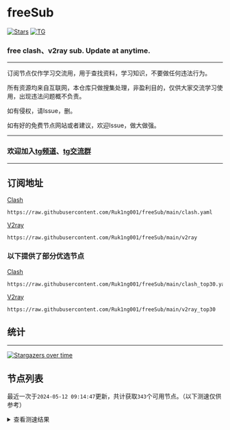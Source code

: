 # freeSub
[![Stars](https://img.shields.io/github/stars/Ruk1ng001/freeSub)](https://github.com/Ruk1ng001/freeSub/stargazers)
[![TG](https://img.shields.io/badge/Telegram-gray?logo=Telegram)](https://t.me/Ruk1ng001)
### free clash、v2ray sub. Update at anytime.

---

订阅节点仅作学习交流用，用于查找资料，学习知识，不要做任何违法行为。

所有资源均来自互联网，本仓库只做搜集处理，非盈利目的，仅供大家交流学习使用，出现违法问题概不负责。

如有侵权，请Issue，删。

如有好的免费节点网站或者建议，欢迎Issue，做大做强。

---

### 欢迎加入[tg频道](https://t.me/Ruk1ng001)、[tg交流群](https://t.me/+-e-b04EE5Cw2NmU1)

---

## 订阅地址
[Clash](https://raw.githubusercontent.com/Ruk1ng001/freeSub/main/clash.yaml)
```
https://raw.githubusercontent.com/Ruk1ng001/freeSub/main/clash.yaml
```
[V2ray](https://raw.githubusercontent.com/Ruk1ng001/freeSub/main/v2ray)
```
https://raw.githubusercontent.com/Ruk1ng001/freeSub/main/v2ray
```
### 以下提供了部分优选节点

[Clash](https://raw.githubusercontent.com/Ruk1ng001/freeSub/main/clash_top30.yaml)
```
https://raw.githubusercontent.com/Ruk1ng001/freeSub/main/clash_top30.yaml
```
[V2ray](https://raw.githubusercontent.com/Ruk1ng001/freeSub/main/v2ray_top30)
```
https://raw.githubusercontent.com/Ruk1ng001/freeSub/main/v2ray_top30
```

## 统计

---

[![Stargazers over time](https://starchart.cc/Ruk1ng001/freeSub.svg)](https://starchart.cc/Ruk1ng001/freeSub)

## 节点列表

最近一次于`2024-05-12 09:14:47`更新，共计获取`343`个可用节点。（以下测速仅供参考）

<details> <summary>查看测速结果</summary>

| 序号 | 节点 | 带宽 | 延迟 |
|:--:|:--:|:--:|:--:|
 | 1 | github.com/Ruk1ng001_2219471856 | 2.15MB/s | 304.00ms |
 | 2 | github.com/Ruk1ng001_1849366068 | 1.63MB/s | 437.00ms |
 | 3 | github.com/Ruk1ng001_1841188907 | 1.53MB/s | 454.00ms |
 | 4 | github.com/Ruk1ng001_2021478874 | 1.41MB/s | 415.00ms |
 | 5 | github.com/Ruk1ng001_1537578765 | 1.29MB/s | 445.00ms |
 | 6 | github.com/Ruk1ng001_1591658842 | 1.28MB/s | 379.00ms |
 | 7 | github.com/Ruk1ng001_1708283347 | 1.24MB/s | 531.00ms |
 | 8 | github.com/Ruk1ng001_2809232730 | 1.19MB/s | 526.00ms |
 | 9 | github.com/Ruk1ng001_3540856638 | 1.16MB/s | 708.00ms |
 | 10 | github.com/Ruk1ng001_3827769526 | 1.14MB/s | 616.00ms |
 | 11 | github.com/Ruk1ng001_3412803857 | 1.13MB/s | 438.00ms |
 | 12 | github.com/Ruk1ng001_4224814787 | 1.06MB/s | 455.00ms |
 | 13 | github.com/Ruk1ng001_1278174278 | 1.05MB/s | 775.00ms |
 | 14 | github.com/Ruk1ng001_436660577 | 1.04MB/s | 501.00ms |
 | 15 | github.com/Ruk1ng001_3718927122 | 1.02MB/s | 557.00ms |
 | 16 | github.com/Ruk1ng001_839126155 | 984.27KB/s | 416.00ms |
 | 17 | github.com/Ruk1ng001_2850681718 | 976.56KB/s | 541.00ms |
 | 18 | github.com/Ruk1ng001_149570347 | 971.69KB/s | 570.00ms |
 | 19 | github.com/Ruk1ng001_1238702783 | 927.97KB/s | 806.00ms |
 | 20 | github.com/Ruk1ng001_3392725797 | 874.33KB/s | 647.00ms |
 | 21 | github.com/Ruk1ng001_777700868 | 873.65KB/s | 576.00ms |
 | 22 | github.com/Ruk1ng001_4179390442 | 761.24KB/s | 691.00ms |
 | 23 | github.com/Ruk1ng001_1233879076 | 758.45KB/s | 709.00ms |
 | 24 | github.com/Ruk1ng001_796916901 | 751.44KB/s | 720.00ms |
 | 25 | github.com/Ruk1ng001_1938509145 | 748.64KB/s | 653.00ms |
 | 26 | github.com/Ruk1ng001_1490566360 | 746.87KB/s | 745.00ms |
 | 27 | github.com/Ruk1ng001_2686558329 | 746.31KB/s | 837.00ms |
 | 28 | github.com/Ruk1ng001_34491053 | 736.35KB/s | 741.00ms |
 | 29 | github.com/Ruk1ng001_402196054 | 730.38KB/s | 623.00ms |
 | 30 | github.com/Ruk1ng001_830123966 | 719.70KB/s | 780.00ms |
 | 31 | github.com/Ruk1ng001_805306763 | 716.40KB/s | 361.00ms |
 | 32 | github.com/Ruk1ng001_3269662008 | 711.36KB/s | 766.00ms |
 | 33 | github.com/Ruk1ng001_2967516307 | 709.21KB/s | 491.00ms |
 | 34 | github.com/Ruk1ng001_762803762 | 680.52KB/s | 452.00ms |
 | 35 | github.com/Ruk1ng001_1125465398 | 678.91KB/s | 514.00ms |
 | 36 | github.com/Ruk1ng001_549349443 | 672.04KB/s | 940.00ms |
 | 37 | github.com/Ruk1ng001_236879713 | 659.57KB/s | 812.00ms |
 | 38 | github.com/Ruk1ng001_4041777292 | 655.45KB/s | 840.00ms |
 | 39 | github.com/Ruk1ng001_4292422048 | 653.11KB/s | 831.00ms |
 | 40 | github.com/Ruk1ng001_3235715830 | 644.22KB/s | 870.00ms |
 | 41 | github.com/Ruk1ng001_24015290 | 642.62KB/s | 798.00ms |
 | 42 | github.com/Ruk1ng001_2137823611 | 641.83KB/s | 863.00ms |
 | 43 | github.com/Ruk1ng001_786243559 | 640.31KB/s | 847.00ms |
 | 44 | github.com/Ruk1ng001_2004102139 | 639.89KB/s | 451.00ms |
 | 45 | github.com/Ruk1ng001_672420405 | 638.67KB/s | 593.00ms |
 | 46 | github.com/Ruk1ng001_4049589746 | 636.90KB/s | 847.00ms |
 | 47 | github.com/Ruk1ng001_1976735686 | 636.09KB/s | 837.00ms |
 | 48 | github.com/Ruk1ng001_3402559863 | 627.05KB/s | 724.00ms |
 | 49 | github.com/Ruk1ng001_2690750277 | 623.07KB/s | 837.00ms |
 | 50 | github.com/Ruk1ng001_3577184289 | 620.12KB/s | 903.00ms |
 | 51 | github.com/Ruk1ng001_628343702 | 619.26KB/s | 798.00ms |
 | 52 | github.com/Ruk1ng001_4225185103 | 618.76KB/s | 920.00ms |
 | 53 | github.com/Ruk1ng001_3934250345 | 610.30KB/s | 626.00ms |
 | 54 | github.com/Ruk1ng001_986862858 | 603.69KB/s | 515.00ms |
 | 55 | github.com/Ruk1ng001_3100793083 | 600.01KB/s | 1123.00ms |
 | 56 | github.com/Ruk1ng001_2223018783 | 595.73KB/s | 572.00ms |
 | 57 | github.com/Ruk1ng001_4063309201 | 592.04KB/s | 1418.00ms |
 | 58 | github.com/Ruk1ng001_3322493148 | 582.71KB/s | 666.00ms |
 | 59 | github.com/Ruk1ng001_3248145375 | 581.68KB/s | 1059.00ms |
 | 60 | github.com/Ruk1ng001_2388744676 | 571.60KB/s | 620.00ms |
 | 61 | github.com/Ruk1ng001_2906559497 | 571.48KB/s | 905.00ms |
 | 62 | github.com/Ruk1ng001_3432400797 | 566.61KB/s | 1177.00ms |
 | 63 | github.com/Ruk1ng001_1855943804 | 564.53KB/s | 1505.00ms |
 | 64 | github.com/Ruk1ng001_3197405540 | 563.63KB/s | 904.00ms |
 | 65 | github.com/Ruk1ng001_2892171356 | 560.55KB/s | 707.00ms |
 | 66 | github.com/Ruk1ng001_1509453741 | 560.13KB/s | 953.00ms |
 | 67 | github.com/Ruk1ng001_1616468470 | 557.28KB/s | 594.00ms |
 | 68 | github.com/Ruk1ng001_1107899849 | 554.61KB/s | 1208.00ms |
 | 69 | github.com/Ruk1ng001_1948204665 | 548.38KB/s | 701.00ms |
 | 70 | github.com/Ruk1ng001_3969388361 | 543.22KB/s | 1207.00ms |
 | 71 | github.com/Ruk1ng001_1241564816 | 541.19KB/s | 916.00ms |
 | 72 | github.com/Ruk1ng001_1964030541 | 541.07KB/s | 251.00ms |
 | 73 | github.com/Ruk1ng001_2936640454 | 539.95KB/s | 963.00ms |
 | 74 | github.com/Ruk1ng001_962829046 | 539.43KB/s | 977.00ms |
 | 75 | github.com/Ruk1ng001_2871657118 | 538.50KB/s | 972.00ms |
 | 76 | github.com/Ruk1ng001_3033192324 | 537.54KB/s | 957.00ms |
 | 77 | github.com/Ruk1ng001_2774803330 | 536.68KB/s | 972.00ms |
 | 78 | github.com/Ruk1ng001_251518181 | 535.47KB/s | 987.00ms |
 | 79 | github.com/Ruk1ng001_2786507262 | 533.41KB/s | 982.00ms |
 | 80 | github.com/Ruk1ng001_221040529 | 527.50KB/s | 1040.00ms |
 | 81 | github.com/Ruk1ng001_728636415 | 526.85KB/s | 1108.00ms |
 | 82 | github.com/Ruk1ng001_102931221 | 523.72KB/s | 1450.00ms |
 | 83 | github.com/Ruk1ng001_3362003740 | 520.63KB/s | 874.00ms |
 | 84 | github.com/Ruk1ng001_2054894954 | 517.61KB/s | 1510.00ms |
 | 85 | github.com/Ruk1ng001_4081786936 | 511.67KB/s | 980.00ms |
 | 86 | github.com/Ruk1ng001_3499963029 | 509.61KB/s | 986.00ms |
 | 87 | github.com/Ruk1ng001_3325683886 | 508.10KB/s | 1178.00ms |
 | 88 | github.com/Ruk1ng001_2986819677 | 506.45KB/s | 1088.00ms |
 | 89 | github.com/Ruk1ng001_3557028703 | 505.85KB/s | 1595.00ms |
 | 90 | github.com/Ruk1ng001_3882293630 | 505.73KB/s | 986.00ms |
 | 91 | github.com/Ruk1ng001_2269129838 | 502.39KB/s | 1540.00ms |
 | 92 | github.com/Ruk1ng001_4066136060 | 500.67KB/s | 1030.00ms |
 | 93 | github.com/Ruk1ng001_3457089573 | 500.04KB/s | 961.00ms |
 | 94 | github.com/Ruk1ng001_4135834119 | 499.57KB/s | 1046.00ms |
 | 95 | github.com/Ruk1ng001_3115230748 | 499.07KB/s | 945.00ms |
 | 96 | github.com/Ruk1ng001_2194615537 | 498.73KB/s | 1556.00ms |
 | 97 | github.com/Ruk1ng001_3450185802 | 497.02KB/s | 1030.00ms |
 | 98 | github.com/Ruk1ng001_2308501734 | 496.72KB/s | 1559.00ms |
 | 99 | github.com/Ruk1ng001_1446164326 | 492.78KB/s | 1046.00ms |
 | 100 | github.com/Ruk1ng001_166337732 | 488.30KB/s | 1118.00ms |
 | 101 | github.com/Ruk1ng001_3385656539 | 487.01KB/s | 1450.00ms |
 | 102 | github.com/Ruk1ng001_184998897 | 486.44KB/s | 1518.00ms |
 | 103 | github.com/Ruk1ng001_3782238614 | 481.50KB/s | 1515.00ms |
 | 104 | github.com/Ruk1ng001_459534470 | 478.41KB/s | 1536.00ms |
 | 105 | github.com/Ruk1ng001_708020161 | 476.18KB/s | 973.00ms |
 | 106 | github.com/Ruk1ng001_824361151 | 474.21KB/s | 1553.00ms |
 | 107 | github.com/Ruk1ng001_2847066904 | 470.37KB/s | 1548.00ms |
 | 108 | github.com/Ruk1ng001_1472351678 | 465.55KB/s | 1613.00ms |
 | 109 | github.com/Ruk1ng001_575230156 | 462.38KB/s | 1074.00ms |
 | 110 | github.com/Ruk1ng001_2578079542 | 461.06KB/s | 1659.00ms |
 | 111 | github.com/Ruk1ng001_1422081840 | 459.11KB/s | 1704.00ms |
 | 112 | github.com/Ruk1ng001_2172465582 | 455.44KB/s | 1491.00ms |
 | 113 | github.com/Ruk1ng001_2145981711 | 455.01KB/s | 1697.00ms |
 | 114 | github.com/Ruk1ng001_2885853846 | 453.76KB/s | 1623.00ms |
 | 115 | github.com/Ruk1ng001_1036870570 | 450.60KB/s | 1625.00ms |
 | 116 | github.com/Ruk1ng001_1788757087 | 444.59KB/s | 537.00ms |
 | 117 | github.com/Ruk1ng001_4013550063 | 442.73KB/s | 1197.00ms |
 | 118 | github.com/Ruk1ng001_1132634313 | 439.86KB/s | 1053.00ms |
 | 119 | github.com/Ruk1ng001_2088886888 | 434.78KB/s | 1202.00ms |
 | 120 | github.com/Ruk1ng001_1356209761 | 434.33KB/s | 1560.00ms |
 | 121 | github.com/Ruk1ng001_3198540553 | 433.59KB/s | 1175.00ms |
 | 122 | github.com/Ruk1ng001_1983795161 | 432.79KB/s | 1193.00ms |
 | 123 | github.com/Ruk1ng001_4258262339 | 431.25KB/s | 1202.00ms |
 | 124 | github.com/Ruk1ng001_3635239675 | 430.92KB/s | 1192.00ms |
 | 125 | github.com/Ruk1ng001_3444391574 | 430.73KB/s | 1211.00ms |
 | 126 | github.com/Ruk1ng001_1034331182 | 430.57KB/s | 1899.00ms |
 | 127 | github.com/Ruk1ng001_916602364 | 430.03KB/s | 1203.00ms |
 | 128 | github.com/Ruk1ng001_1563340458 | 429.89KB/s | 1214.00ms |
 | 129 | github.com/Ruk1ng001_1855538875 | 428.34KB/s | 487.00ms |
 | 130 | github.com/Ruk1ng001_1724781220 | 427.40KB/s | 1201.00ms |
 | 131 | github.com/Ruk1ng001_1086011944 | 425.98KB/s | 1212.00ms |
 | 132 | github.com/Ruk1ng001_4213900525 | 425.55KB/s | 1210.00ms |
 | 133 | github.com/Ruk1ng001_3217333019 | 425.19KB/s | 1243.00ms |
 | 134 | github.com/Ruk1ng001_1426541841 | 424.38KB/s | 1191.00ms |
 | 135 | github.com/Ruk1ng001_1320228236 | 423.04KB/s | 1232.00ms |
 | 136 | github.com/Ruk1ng001_23743381 | 421.21KB/s | 1221.00ms |
 | 137 | github.com/Ruk1ng001_3010197752 | 419.73KB/s | 1181.00ms |
 | 138 | github.com/Ruk1ng001_1673641397 | 418.94KB/s | 855.00ms |
 | 139 | github.com/Ruk1ng001_1712514616 | 416.55KB/s | 1244.00ms |
 | 140 | github.com/Ruk1ng001_1184005405 | 412.87KB/s | 1483.00ms |
 | 141 | github.com/Ruk1ng001_1388672434 | 412.11KB/s | 1790.00ms |
 | 142 | github.com/Ruk1ng001_913580737 | 409.10KB/s | 1233.00ms |
 | 143 | github.com/Ruk1ng001_3418298641 | 406.10KB/s | 1222.00ms |
 | 144 | github.com/Ruk1ng001_1159366513 | 405.56KB/s | 1252.00ms |
 | 145 | github.com/Ruk1ng001_3261594282 | 404.97KB/s | 1256.00ms |
 | 146 | github.com/Ruk1ng001_4212271000 | 404.73KB/s | 1220.00ms |
 | 147 | github.com/Ruk1ng001_1676283943 | 403.65KB/s | 1255.00ms |
 | 148 | github.com/Ruk1ng001_1694492034 | 403.18KB/s | 1267.00ms |
 | 149 | github.com/Ruk1ng001_3341356825 | 402.79KB/s | 1250.00ms |
 | 150 | github.com/Ruk1ng001_3243775310 | 402.60KB/s | 1239.00ms |
 | 151 | github.com/Ruk1ng001_47739984 | 400.51KB/s | 1277.00ms |
 | 152 | github.com/Ruk1ng001_2507663752 | 400.18KB/s | 1279.00ms |
 | 153 | github.com/Ruk1ng001_321207043 | 397.77KB/s | 1275.00ms |
 | 154 | github.com/Ruk1ng001_481140738 | 397.21KB/s | 1268.00ms |
 | 155 | github.com/Ruk1ng001_1092046360 | 396.50KB/s | 1263.00ms |
 | 156 | github.com/Ruk1ng001_2370224758 | 396.26KB/s | 1265.00ms |
 | 157 | github.com/Ruk1ng001_1839802396 | 396.26KB/s | 1302.00ms |
 | 158 | github.com/Ruk1ng001_3140634953 | 396.25KB/s | 1256.00ms |
 | 159 | github.com/Ruk1ng001_3892546547 | 394.64KB/s | 1274.00ms |
 | 160 | github.com/Ruk1ng001_3607103000 | 394.52KB/s | 1313.00ms |
 | 161 | github.com/Ruk1ng001_447541965 | 394.36KB/s | 1322.00ms |
 | 162 | github.com/Ruk1ng001_1280487478 | 393.91KB/s | 1238.00ms |
 | 163 | github.com/Ruk1ng001_3574686635 | 392.02KB/s | 1306.00ms |
 | 164 | github.com/Ruk1ng001_960175843 | 391.25KB/s | 1326.00ms |
 | 165 | github.com/Ruk1ng001_3212328957 | 391.07KB/s | 1622.00ms |
 | 166 | github.com/Ruk1ng001_648817093 | 390.99KB/s | 1204.00ms |
 | 167 | github.com/Ruk1ng001_3622565782 | 390.56KB/s | 1285.00ms |
 | 168 | github.com/Ruk1ng001_39864713 | 389.91KB/s | 1336.00ms |
 | 169 | github.com/Ruk1ng001_1631711533 | 388.63KB/s | 1347.00ms |
 | 170 | github.com/Ruk1ng001_1611599249 | 387.99KB/s | 1227.00ms |
 | 171 | github.com/Ruk1ng001_2978354043 | 387.45KB/s | 1248.00ms |
 | 172 | github.com/Ruk1ng001_2118713699 | 387.44KB/s | 1213.00ms |
 | 173 | github.com/Ruk1ng001_1302227927 | 386.69KB/s | 1347.00ms |
 | 174 | github.com/Ruk1ng001_1704870201 | 385.46KB/s | 2008.00ms |
 | 175 | github.com/Ruk1ng001_3768335150 | 385.43KB/s | 1323.00ms |
 | 176 | github.com/Ruk1ng001_1695152293 | 384.94KB/s | 1297.00ms |
 | 177 | github.com/Ruk1ng001_54239677 | 384.90KB/s | 1323.00ms |
 | 178 | github.com/Ruk1ng001_3997140244 | 383.55KB/s | 1306.00ms |
 | 179 | github.com/Ruk1ng001_1551530121 | 382.71KB/s | 1308.00ms |
 | 180 | github.com/Ruk1ng001_3152560726 | 381.10KB/s | 1297.00ms |
 | 181 | github.com/Ruk1ng001_1695599451 | 380.83KB/s | 1358.00ms |
 | 182 | github.com/Ruk1ng001_2304014836 | 378.26KB/s | 1271.00ms |
 | 183 | github.com/Ruk1ng001_1674449148 | 376.60KB/s | 1287.00ms |
 | 184 | github.com/Ruk1ng001_2013146544 | 376.54KB/s | 783.00ms |
 | 185 | github.com/Ruk1ng001_3387269693 | 376.28KB/s | 1505.00ms |
 | 186 | github.com/Ruk1ng001_2191687096 | 376.15KB/s | 1213.00ms |
 | 187 | github.com/Ruk1ng001_1108544810 | 375.68KB/s | 759.00ms |
 | 188 | github.com/Ruk1ng001_3323569273 | 373.59KB/s | 1497.00ms |
 | 189 | github.com/Ruk1ng001_3617853271 | 373.53KB/s | 847.00ms |
 | 190 | github.com/Ruk1ng001_4251118299 | 364.91KB/s | 2373.00ms |
 | 191 | github.com/Ruk1ng001_3936522299 | 364.87KB/s | 1227.00ms |
 | 192 | github.com/Ruk1ng001_3932046545 | 364.37KB/s | 1250.00ms |
 | 193 | github.com/Ruk1ng001_3608246380 | 363.42KB/s | 1222.00ms |
 | 194 | github.com/Ruk1ng001_2601526035 | 363.06KB/s | 1231.00ms |
 | 195 | github.com/Ruk1ng001_380130438 | 362.94KB/s | 1257.00ms |
 | 196 | github.com/Ruk1ng001_1529393040 | 362.32KB/s | 1206.00ms |
 | 197 | github.com/Ruk1ng001_1778976388 | 361.20KB/s | 1200.00ms |
 | 198 | github.com/Ruk1ng001_4239308497 | 361.17KB/s | 1304.00ms |
 | 199 | github.com/Ruk1ng001_4091694397 | 360.87KB/s | 1318.00ms |
 | 200 | github.com/Ruk1ng001_3835159238 | 359.16KB/s | 1805.00ms |
 | 201 | github.com/Ruk1ng001_1716491296 | 358.98KB/s | 1272.00ms |
 | 202 | github.com/Ruk1ng001_3970925062 | 358.01KB/s | 1038.00ms |
 | 203 | github.com/Ruk1ng001_2193625575 | 357.47KB/s | 1596.00ms |
 | 204 | github.com/Ruk1ng001_59509070 | 357.14KB/s | 1208.00ms |
 | 205 | github.com/Ruk1ng001_2908148325 | 357.07KB/s | 1278.00ms |
 | 206 | github.com/Ruk1ng001_1518864211 | 356.78KB/s | 1176.00ms |
 | 207 | github.com/Ruk1ng001_3119109947 | 354.81KB/s | 1881.00ms |
 | 208 | github.com/Ruk1ng001_1424419789 | 353.62KB/s | 1248.00ms |
 | 209 | github.com/Ruk1ng001_99717500 | 348.31KB/s | 1295.00ms |
 | 210 | github.com/Ruk1ng001_961392496 | 345.13KB/s | 2196.00ms |
 | 211 | github.com/Ruk1ng001_1177855480 | 344.76KB/s | 1266.00ms |
 | 212 | github.com/Ruk1ng001_167606130 | 343.75KB/s | 1269.00ms |
 | 213 | github.com/Ruk1ng001_1372051761 | 341.48KB/s | 1217.00ms |
 | 214 | github.com/Ruk1ng001_2920426523 | 341.42KB/s | 1166.00ms |
 | 215 | github.com/Ruk1ng001_1542644257 | 339.74KB/s | 1272.00ms |
 | 216 | github.com/Ruk1ng001_1308962382 | 339.28KB/s | 1348.00ms |
 | 217 | github.com/Ruk1ng001_3272259734 | 336.60KB/s | 1293.00ms |
 | 218 | github.com/Ruk1ng001_4221750867 | 336.00KB/s | 1350.00ms |
 | 219 | github.com/Ruk1ng001_3543698725 | 335.34KB/s | 2110.00ms |
 | 220 | github.com/Ruk1ng001_2560504633 | 335.02KB/s | 1477.00ms |
 | 221 | github.com/Ruk1ng001_1165338189 | 332.96KB/s | 1196.00ms |
 | 222 | github.com/Ruk1ng001_2744246456 | 332.53KB/s | 1292.00ms |
 | 223 | github.com/Ruk1ng001_2160597373 | 331.73KB/s | 1196.00ms |
 | 224 | github.com/Ruk1ng001_3007123315 | 331.15KB/s | 1807.00ms |
 | 225 | github.com/Ruk1ng001_3526421595 | 330.13KB/s | 1270.00ms |
 | 226 | github.com/Ruk1ng001_514394592 | 330.06KB/s | 1340.00ms |
 | 227 | github.com/Ruk1ng001_254202282 | 328.22KB/s | 1242.00ms |
 | 228 | github.com/Ruk1ng001_3590041943 | 327.35KB/s | 2022.00ms |
 | 229 | github.com/Ruk1ng001_1698104974 | 324.67KB/s | 1554.00ms |
 | 230 | github.com/Ruk1ng001_2620033493 | 323.90KB/s | 1287.00ms |
 | 231 | github.com/Ruk1ng001_3499179898 | 323.79KB/s | 1272.00ms |
 | 232 | github.com/Ruk1ng001_2605417371 | 321.66KB/s | 1810.00ms |
 | 233 | github.com/Ruk1ng001_3003491166 | 318.83KB/s | 1335.00ms |
 | 234 | github.com/Ruk1ng001_3319348637 | 316.12KB/s | 1323.00ms |
 | 235 | github.com/Ruk1ng001_4145932035 | 315.69KB/s | 1203.00ms |
 | 236 | github.com/Ruk1ng001_2152169481 | 312.58KB/s | 1401.00ms |
 | 237 | github.com/Ruk1ng001_2764824157 | 311.68KB/s | 1254.00ms |
 | 238 | github.com/Ruk1ng001_3470745775 | 310.03KB/s | 1106.00ms |
 | 239 | github.com/Ruk1ng001_618011014 | 309.99KB/s | 1170.00ms |
 | 240 | github.com/Ruk1ng001_2678214959 | 308.64KB/s | 1377.00ms |
 | 241 | github.com/Ruk1ng001_1397889987 | 308.29KB/s | 1697.00ms |
 | 242 | github.com/Ruk1ng001_1846650742 | 306.62KB/s | 1627.00ms |
 | 243 | github.com/Ruk1ng001_1278859682 | 305.96KB/s | 1507.00ms |
 | 244 | github.com/Ruk1ng001_3750721354 | 304.47KB/s | 1496.00ms |
 | 245 | github.com/Ruk1ng001_278173029 | 304.13KB/s | 1495.00ms |
 | 246 | github.com/Ruk1ng001_1302235713 | 303.72KB/s | 1426.00ms |
 | 247 | github.com/Ruk1ng001_1670820960 | 301.85KB/s | 1446.00ms |
 | 248 | github.com/Ruk1ng001_2386156489 | 299.61KB/s | 987.00ms |
 | 249 | github.com/Ruk1ng001_233576226 | 298.47KB/s | 701.00ms |
 | 250 | github.com/Ruk1ng001_2159656259 | 298.19KB/s | 2179.00ms |
 | 251 | github.com/Ruk1ng001_2407376549 | 298.07KB/s | 1120.00ms |
 | 252 | github.com/Ruk1ng001_1630644596 | 297.96KB/s | 1203.00ms |
 | 253 | github.com/Ruk1ng001_1232719216 | 297.88KB/s | 1133.00ms |
 | 254 | github.com/Ruk1ng001_1024834280 | 297.86KB/s | 1308.00ms |
 | 255 | github.com/Ruk1ng001_1443729558 | 297.30KB/s | 1094.00ms |
 | 256 | github.com/Ruk1ng001_711096051 | 296.88KB/s | 1144.00ms |
 | 257 | github.com/Ruk1ng001_1106270083 | 296.87KB/s | 1104.00ms |
 | 258 | github.com/Ruk1ng001_3744005356 | 296.79KB/s | 1126.00ms |
 | 259 | github.com/Ruk1ng001_1370193001 | 295.86KB/s | 1076.00ms |
 | 260 | github.com/Ruk1ng001_2327257468 | 287.36KB/s | 1289.00ms |
 | 261 | github.com/Ruk1ng001_2548594393 | 287.16KB/s | 1258.00ms |
 | 262 | github.com/Ruk1ng001_1949834308 | 283.43KB/s | 1672.00ms |
 | 263 | github.com/Ruk1ng001_1656816604 | 280.05KB/s | 1144.00ms |
 | 264 | github.com/Ruk1ng001_2851247785 | 280.00KB/s | 1638.00ms |
 | 265 | github.com/Ruk1ng001_1151839670 | 279.55KB/s | 894.00ms |
 | 266 | github.com/Ruk1ng001_1903292082 | 277.65KB/s | 1025.00ms |
 | 267 | github.com/Ruk1ng001_213571457 | 275.60KB/s | 1319.00ms |
 | 268 | github.com/Ruk1ng001_1557395967 | 271.45KB/s | 1681.00ms |
 | 269 | github.com/Ruk1ng001_3362580199 | 269.26KB/s | 1407.00ms |
 | 270 | github.com/Ruk1ng001_2617501041 | 268.58KB/s | 1235.00ms |
 | 271 | github.com/Ruk1ng001_2650303127 | 265.39KB/s | 1297.00ms |
 | 272 | github.com/Ruk1ng001_4002426314 | 264.81KB/s | 1997.00ms |
 | 273 | github.com/Ruk1ng001_4116185635 | 261.15KB/s | 1666.00ms |
 | 274 | github.com/Ruk1ng001_3372547913 | 261.13KB/s | 1295.00ms |
 | 275 | github.com/Ruk1ng001_2169729272 | 260.29KB/s | 1270.00ms |
 | 276 | github.com/Ruk1ng001_2154025448 | 255.73KB/s | 923.00ms |
 | 277 | github.com/Ruk1ng001_3139979132 | 255.68KB/s | 977.00ms |
 | 278 | github.com/Ruk1ng001_3293006801 | 255.56KB/s | 528.00ms |
 | 279 | github.com/Ruk1ng001_1207854352 | 253.73KB/s | 1759.00ms |
 | 280 | github.com/Ruk1ng001_3366590102 | 249.47KB/s | 1408.00ms |
 | 281 | github.com/Ruk1ng001_3756619769 | 234.92KB/s | 1684.00ms |
 | 282 | github.com/Ruk1ng001_4125802957 | 231.36KB/s | 1413.00ms |
 | 283 | github.com/Ruk1ng001_1618669410 | 231.20KB/s | 1898.00ms |
 | 284 | github.com/Ruk1ng001_1384167582 | 217.67KB/s | 1146.00ms |
 | 285 | github.com/Ruk1ng001_3796575036 | 213.03KB/s | 807.00ms |
 | 286 | github.com/Ruk1ng001_536822818 | 212.83KB/s | 310.00ms |
 | 287 | github.com/Ruk1ng001_784932094 | 212.34KB/s | 828.00ms |
 | 288 | github.com/Ruk1ng001_4105495620 | 212.05KB/s | 1295.00ms |
 | 289 | github.com/Ruk1ng001_2725052174 | 211.12KB/s | 543.00ms |
 | 290 | github.com/Ruk1ng001_3469316866 | 205.94KB/s | 1232.00ms |
 | 291 | github.com/Ruk1ng001_2528650115 | 198.99KB/s | 1914.00ms |
 | 292 | github.com/Ruk1ng001_3747623824 | 193.19KB/s | 1224.00ms |
 | 293 | github.com/Ruk1ng001_2218194186 | 191.99KB/s | 1152.00ms |
 | 294 | github.com/Ruk1ng001_290234292 | 188.52KB/s | 807.00ms |
 | 295 | github.com/Ruk1ng001_339647967 | 182.17KB/s | 912.00ms |
 | 296 | github.com/Ruk1ng001_2750607913 | 179.48KB/s | 1055.00ms |
 | 297 | github.com/Ruk1ng001_1733174884 | 176.37KB/s | 933.00ms |
 | 298 | github.com/Ruk1ng001_237030643 | 176.26KB/s | 1466.00ms |
 | 299 | github.com/Ruk1ng001_838451797 | 172.35KB/s | 1897.00ms |
 | 300 | github.com/Ruk1ng001_1079250985 | 170.39KB/s | 745.00ms |
 | 301 | github.com/Ruk1ng001_1377866332 | 170.27KB/s | 1256.00ms |
 | 302 | github.com/Ruk1ng001_3844933833 | 170.22KB/s | 272.00ms |
 | 303 | github.com/Ruk1ng001_3884344036 | 165.09KB/s | 1021.00ms |
 | 304 | github.com/Ruk1ng001_2822955067 | 155.31KB/s | 1037.00ms |
 | 305 | github.com/Ruk1ng001_3889678921 | 150.61KB/s | 1813.00ms |
 | 306 | github.com/Ruk1ng001_1091569262 | 150.45KB/s | 2217.00ms |
 | 307 | github.com/Ruk1ng001_3681621484 | 146.57KB/s | 1546.00ms |
 | 308 | github.com/Ruk1ng001_2674404594 | 145.82KB/s | 2006.00ms |
 | 309 | github.com/Ruk1ng001_2987427352 | 137.87KB/s | 1151.00ms |
 | 310 | github.com/Ruk1ng001_3308827420 | 137.74KB/s | 2024.00ms |
 | 311 | github.com/Ruk1ng001_706619102 | 136.35KB/s | 2019.00ms |
 | 312 | github.com/Ruk1ng001_155801051 | 127.86KB/s | 468.00ms |
 | 313 | github.com/Ruk1ng001_3446704851 | 127.66KB/s | 448.00ms |
 | 314 | github.com/Ruk1ng001_1005479842 | 127.58KB/s | 313.00ms |
 | 315 | github.com/Ruk1ng001_1482933334 | 124.45KB/s | 600.00ms |
 | 316 | github.com/Ruk1ng001_2479152281 | 122.87KB/s | 2181.00ms |
 | 317 | github.com/Ruk1ng001_3900170868 | 120.85KB/s | 637.00ms |
 | 318 | github.com/Ruk1ng001_524000952 | 113.09KB/s | 1509.00ms |
 | 319 | github.com/Ruk1ng001_3802589557 | 107.63KB/s | 2180.00ms |
 | 320 | github.com/Ruk1ng001_3578822674 | 99.73KB/s | 451.00ms |
 | 321 | github.com/Ruk1ng001_3283706105 | 98.17KB/s | 2056.00ms |
 | 322 | github.com/Ruk1ng001_307022608 | 97.39KB/s | 2519.00ms |
 | 323 | github.com/Ruk1ng001_286035895 | 97.05KB/s | 2563.00ms |
 | 324 | github.com/Ruk1ng001_2402968797 | 91.50KB/s | 1688.00ms |
 | 325 | github.com/Ruk1ng001_4215989300 | 85.13KB/s | 209.00ms |
 | 326 | github.com/Ruk1ng001_2533587589 | 85.08KB/s | 300.00ms |
 | 327 | github.com/Ruk1ng001_2090955147 | 85.03KB/s | 177.00ms |
 | 328 | github.com/Ruk1ng001_1103515054 | 84.33KB/s | 174.00ms |
 | 329 | github.com/Ruk1ng001_1404508037 | 82.95KB/s | 1910.00ms |
 | 330 | github.com/Ruk1ng001_511116049 | 58.42KB/s | 456.00ms |
 | 331 | github.com/Ruk1ng001_342913673 | 51.63KB/s | 850.00ms |
 | 332 |  | N/A | N/A |
 | 333 |  | N/A | N/A |
 | 334 |  | N/A | N/A |
 | 335 |  | N/A | N/A |
 | 336 |  | N/A | N/A |
 | 337 |  | N/A | N/A |
 | 338 |  | N/A | N/A |
 | 339 |  | N/A | N/A |
 | 340 |  | N/A | N/A |
 | 341 |  | N/A | N/A |
 | 342 |  | N/A | N/A |
 | 343 |  | N/A | N/A |


</details>